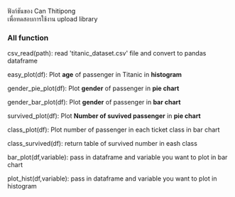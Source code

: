 
ฟังก์ชันของ Can Thitipong <br>
เพื่อทดสอบการใช้งาน upload library 

### All function

csv_read(path): read 'titanic_dataset.csv' file and convert to pandas dataframe

easy_plot(df): Plot **age** of passenger in Titanic in **histogram**

gender_pie_plot(df): Plot **gender** of passenger in **pie chart**

gender_bar_plot(df): Plot **gender** of passenger in **bar chart**

survived_plot(df): Plot **Number of suvived passenger** in **pie chart**

class_plot(df): Plot number of passenger in each ticket class in bar chart

class_survived(df): return table of survived number in eash class

bar_plot(df,variable): pass in dataframe and variable you want to plot in bar chart

plot_hist(df,variable): pass in dataframe and variable you want to plot in histogram